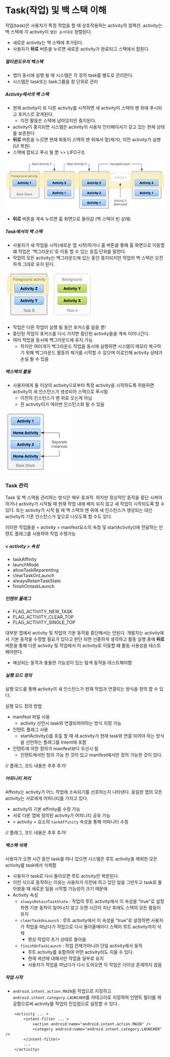 # Task(작업) 및 백 스택 이해

작업(task)은 사용자가 특정 작업을 할 때 상호작용하는 activity의 컬렉션. activity는 백 스택에 각 activity이 `열린 순서대로` 정렬된다. 

- 새로운 activity는 백 스택에 추가된다.
- 사용자가 **뒤로** 버튼을 누르면 새로운 activity가 완료되고 스택에서 팝된다.



##### 멀티윈도우의 백스택

- 앱이 동시에 실행 될 때 시스템은 각 창의 task를 별도로 관리한다.
- 시스템은 task또는 task그룹을 창 단위로 관리



##### Activity에서의 백 스택

- 현재 activity이 또 다른 activity를 시작하면 새 activity이 스택의 맨 위에 푸시되고 포커스르 갖게된다.
  - 이전 활동은 스택에 남아있지만 중지된다.
- activity이 중지되면 시스템은 activity의 사용자 인터페이서가 갖고 있는 현재 상태를 보존한다
- **뒤로** 버튼을 누르면 현재 화동이 스택의 맨 위에서 팝(제거), 이전 activity가 실행(UI 복원)
- 스택에 팝되고 푸시 될 뿐 >> LIFO구조

![back stack](./img/diagram_backstack.png)

- **뒤로** 버튼을 계속 누르면 홈 화면으로 돌아감 (백 스택이 빈 상태)



##### Task에서의 백 스택

- 사용자가 새 작업을 시작(새로운 앱 시작)하거나 홈 버튼을 통해 홈 화면으로 이동할 떄 작업은 '백그라운드'로 이동 할 수 있는 응집 단위를 말한다.
- 작업의 모든 activity는 백그라운드에 있는 동안 중지되지만 작업의 백 스택은 오전하게 그대로 유지 된다.

![task_multi](./img/diagram_multitasking.png)

- 작업은 다른 작업이 실행 될 동안 포커스를 잃을 뿐!
- 중단된 작업이 포커스를 다시 가지면 중단된 activity들을 계속 이어나간다.
- 여러 작업을 동시에 백그라운드에 유지 가능
  - 하지만 여러개가 백그라운드 작업을 동시에 실행하면 시스템이 메모리 복구하기 위해 백그라운드 활동의 제거를 시작할 수 있으며 이로인해 activity 상태가 손실 될 수 있음



##### 백스택의 활동

- 사용자에게 둘 이상의 activity으로부터 특정 activity을 시작하도록 허용하면 activity의 새 인스턴스가 생성되어 스택으로 푸시됨
  - 이전의 인스턴스가 맨 위로 오는게 아님
  - 한 activity이가 여러번 인스턴스화 될 수 있음

![diagram_multiple_instances](./img/diagram_multiple_instances.png)



### Task 관리

Task 및 백 스택을 관리하는 방식은 매우 효과적. 하지만 정상적인 동작을 중단 시켜야 하거나 activity가 시작될 때 현재 작업 내에 배치 되지 않고 새 작업이 시작되도록 할 수 있다. 또는 activity가 시작 될 때 백 스택의 맨 위에 새 인스턴스가 생성되는 대신 activity의 기존 인스턴스가 앞으로 나오도록 할 수도 있다.



이러한 작업들을 < activity > manifest요소의 속정 및 startActivity()에 전달하는 인텐트 플래그를 사용하여 작업 수행가능



##### < activity > 속성

- taskAffinity
- launchMode
- allowTaskReparenting
- clearTaskOnLaunch
- alwaysRetainTaskState
- finishOntaskLaunch



##### 인텐트 플래그

- FLAG_ACTIVITY_NEW_TASK
- FLAG_ACTIVITY_CLEAR_TOP
- FLAG_ACTIVITY_SINGLE_TOP



대부분 앱에서 activity 및 작업의 기본 동작을 중단해서는 안된다. 개발자는 activity에서 기본 동작을 수정할 필요가 있다고 판단 되면 신중하게 생각하고 활동 실행 중에 **뒤로** 버튼을 통해 다른 activity 및 작업에서 이 activity로 이동할 떄 활동 사용성을 테스트 해야한다. 

- 예상되는 동작과 충돌한 가능성이 있는 탐색 동작을 테스트해야함



##### 실행 모드 정의

실행 모드를 통해 activity의 새 인스턴스가 현재 작업과 연결되는 방식을 정의 할 수 있다.

실행 모드 정의 방법

- manifest 파일 사용
  - activity 선언시 task와 연결되어야하는 방식 지정 가능
- 인텐트 플래그 사용
  - startActivity()를 호출 할 때 새 activity가 현재 task와 연결 되어야 하는 방식을 선언하는 플래그를 Intent에 포함
- 인텐트에 의한 정의가 manifest보다 우선시 됨
  - 인텐트에서만 정의 가능 한 것이 있고 manifest에서만 정의 가능한 것이 있다.



// 플래그, 코드 내용은 추후 추가!



##### 어피니티 처리

Affinity는 activity가 어느 작업에 소속되기를 선호하는지 나타낸다. 동일한 앱의 모든 activity는 서로에게 어피니티를 가지고 있다.

- activity의 기본 affinity를 수정 가능
- 서로 다른 앱에 정의된 activity가 어피니티 공유 가능
- < activity > 요소의 `taskAffinity` 속성을 통해 어피니티 수정

// 플래그, 코드 내용은 추후 추가!





##### 백스택 삭제

사용자가 오랜 시간 동안 task를 떠나 있으면 시스템은 루트 activity을 제외한 모든 activity를 task에서 삭제함

- 사용자가 task로 다시 돌아오면 루트 activity만 복원된다.
- 이런 식으로 동작하는 이유는 사용자가 이전에 하고 있던 일을 그만두고 task로 돌아왔을 때 새로운 일을 시작할 가능성이 크기 때문에
- Activity 속성
  - `alwaysRetainTaskState` : 작업의 루트 activity에서 이 속성을 "true"로 설정하면 기본 동작이 일어나지 않고 오랜 시간이 지난 후에도 스택의 모든 활동이 유지
  - `clearTaskOnLaunch` : 루트 activity에서 이 속성을 "true"로 설정하면 사용자가 작업을 떠났다가 작업으로 다시 돌아올때마다 스택이 루트 activity까지 삭제
    - 항상 작업의 초기 상태로 돌아옴
  - `finishOnTaskLaunch` : 작업 전체가아니라 단일 activity에서 동작
    - 루트 activity를 포함하여 어떤 activity라도 지울 수 있다.
    - 현재 세션에 대해서만 작업을 일부로 유지
    - 사용자가 작업을 떠났다가 다시 도아오면 이 작업은 더이상 존재하지 않음



##### 작업 시작

- `android.intent.action.MAIN`을 작업으로 지정하고 `android.intent.category.LAUNCHER`를 카테고리로 지정하여 인텐트 필터를 제공함으로써 activity를 작업의 진입점으로 설정할 수 있다. 

```
    <activity ... >
        <intent-filter ... >
            <action android:name="android.intent.action.MAIN" />
            <category android:name="android.intent.category.LAUNCHER" />
        </intent-filter>
        ...
    </activity>
    
```





